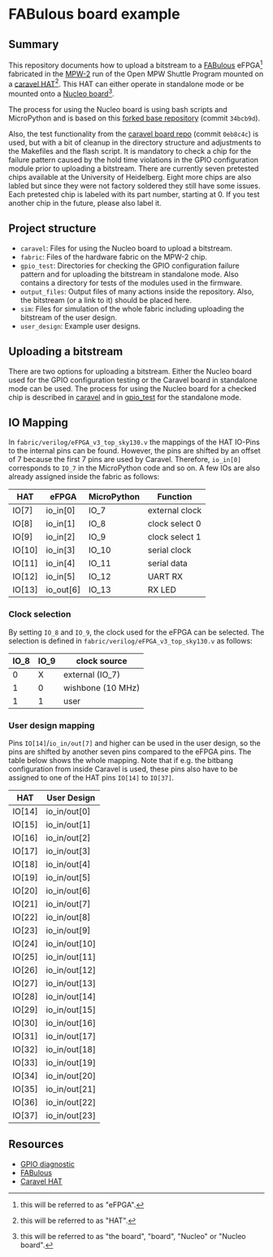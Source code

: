 # FABulous board example

## Summary

This repository documents how to upload a bitstream to a
[FABulous](https://github.com/FPGA-Research-Manchester/FABulous) eFPGA[^1]
fabricated in the [MPW-2](https://platform.efabless.com/shuttles/MPW-2) run of
the Open MPW Shuttle Program
mounted on a [caravel
HAT](https://github.com/efabless/caravel_board/tree/main/hardware/nucleo/caravel_nucleo)[^2].
This HAT can either operate in standalone mode or be
mounted onto a [Nucleo
board](https://www.st.com/en/evaluation-tools/nucleo-f746zg.html#overview)[^3].

The process for using the Nucleo board is using bash scripts and MicroPython and
is based on this
[forked base repository](https://github.com/gatecat/fabulous-mpw2-bringup)
(commit `34bcb9d`).

Also, the test functionality from the [caravel board
repo](https://github.com/efabless/caravel_board/tree/main) (commit `0eb8c4c`) is
used, but with a bit of cleanup in the directory structure and adjustments to
the Makefiles and the flash script. It is mandatory to check a chip for the
failure pattern caused by the hold time violations in the GPIO configuration
module prior to uploading a bitstream. There are currently seven pretested chips
available at the University of Heidelberg. Eight more chips are also labled but
since they were not factory soldered they still have some issues. Each pretested
chip is labeled with its part number, starting at 0. If you test another chip in
the future, please also label it.

## Project structure

- `caravel`: Files for using the Nucleo board to upload a bitstream.
- `fabric`: Files of the hardware fabric on the MPW-2 chip.
- `gpio_test`: Directories for checking the GPIO configuration failure pattern
  and for uploading the bitstream in standalone mode. Also contains a directory
  for tests of the modules used in the firmware.
- `output_files`: Output files of many actions inside the repository. Also, the
  bitstream (or a link to it) should be placed here.
- `sim`: Files for simulation of the whole fabric including uploading the
  bitstream of the user design.
- `user_design`: Example user designs.

## Uploading a bitstream

There are two options for uploading a bitstream. Either the Nucleo board
used for the GPIO configuration testing or the Caravel board in standalone mode
can be used. The process for using the Nucleo board for a checked chip is
described in [caravel](./caravel) and in [gpio_test](./gpio_test) for the
standalone mode.

## IO Mapping

In `fabric/verilog/eFPGA_v3_top_sky130.v` the mappings of the HAT
IO-Pins to the internal pins can be found. However, the pins are shifted by an
offset of 7
because the first 7 pins are used by Caravel.
Therefore, `io_in[0]` corresponds to `IO_7` in the MicroPython code and
so on. A few IOs are also already assigned inside the fabric as follows:

| HAT         | eFPGA     | MicroPython | Function      |
|-------------|-----------|------------|----------------|
|  IO[7]      | io_in[0]  |    IO_7    | external clock |
|  IO[8]      | io_in[1]  |    IO_8    | clock select 0 |
|  IO[9]      | io_in[2]  |    IO_9    | clock select 1 |
|  IO[10]     | io_in[3]  |    IO_10   | serial clock   |
|  IO[11]     | io_in[4]  |    IO_11   | serial data    |
|  IO[12]     | io_in[5]  |    IO_12   | UART RX        |
|  IO[13]     | io_out[6] |    IO_13   | RX LED         |


### Clock selection

By setting `IO_8` and `IO_9`, the clock used for the eFPGA can be selected.
The selection is defined in `fabric/verilog/eFPGA_v3_top_sky130.v` as follows:

| IO_8 | IO_9 | clock source        |
|------|------|---------------------|
|  0   |  X   | external (IO_7)     |
|  1   |  0   | wishbone (10 MHz)   |
|  1   |  1   | user                |

### User design mapping
Pins `IO[14]`/`io_in/out[7]` and higher can be used in the user design, so the
pins are shifted by another seven pins compared to the eFPGA pins. The
table below shows the whole mapping. Note that if e.g. the bitbang configuration
from inside Caravel is used, these pins also have to be assigned to one of the
HAT pins `IO[14]` to `IO[37]`.

| HAT | User Design |
|------|------|
|  IO[14]  |  io_in/out[0]   |
|  IO[15]  |  io_in/out[1]   |
|  IO[16]  |  io_in/out[2]   |
|  IO[17]  |  io_in/out[3]   |
|  IO[18]  |  io_in/out[4]   |
|  IO[19]  |  io_in/out[5]   |
|  IO[20]  |  io_in/out[6]   |
|  IO[21]  |  io_in/out[7]   |
|  IO[22]  |  io_in/out[8]   |
|  IO[23]  |  io_in/out[9]   |
|  IO[24]  |  io_in/out[10]   |
|  IO[25]  |  io_in/out[11]   |
|  IO[26]  |  io_in/out[12]   |
|  IO[27]  |  io_in/out[13]   |
|  IO[28]  |  io_in/out[14]   |
|  IO[29]  |  io_in/out[15]   |
|  IO[30]  |  io_in/out[16]   |
|  IO[31]  |  io_in/out[17]   |
|  IO[32]  |  io_in/out[18]   |
|  IO[33]  |  io_in/out[19]   |
|  IO[34]  |  io_in/out[20]   |
|  IO[35]  |  io_in/out[21]   |
|  IO[36]  |  io_in/out[22]   |
|  IO[37]  |  io_in/out[23]   |

## Resources

- [GPIO diagnostic](https://github.com/efabless/caravel_board/tree/main/firmware/mpw2-5/nucleo)
- [FABulous](https://github.com/FPGA-Research-Manchester/FABulous)
- [Caravel HAT](https://github.com/efabless/caravel_board/tree/main/hardware/nucleo/caravel_nucleo)

[^1]: this will be referred to as "eFPGA".
[^2]: this will be referred to as "HAT".
[^3]: this will be referred to as "the board", "board", "Nucleo" or "Nucleo
  board".
